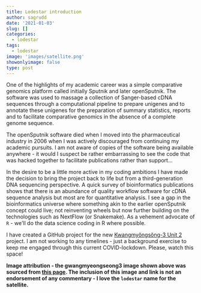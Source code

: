 ```yaml
---
title: Lodestar introduction
author: sagrudd
date: '2021-01-03'
slug: []
categories:
  - lodestar
tags:
  - lodestar
image: 'images/satellite.png'
showonlyimage: false
type: post
---
```


One of the highlights of my academic career was a simple comparative genomics platform called initially Sputnik and later openSputnik. The software was used to massage a collection of Sanger-based cDNA sequences through a computational pipeline to prepare unigenes and to annotate these unigenes for the preparation of summary statistics, reports and to facilitate comparative genomics in the absence of a complete genome sequence.

The openSputnik software died when I moved into the pharmaceutical industry in 2006 when I was actively discouraged from continuing my academic pursuits. I am not aware of copies of the software being available anywhere - it would I suspect be rather embarrassing to see the code that was hacked together to facilitate publications rather than support…

In the desire to be a little more active in my coding ambitions I have made the
decision to bring the project back to life but from a third-generation DNA
sequencing perspective. A quick survey of bioinformatics publications shows that
there is an abundance of quality workflow software for cDNA sequence analysis
but most are for quantitative analysis. I see a gap in the bioinformatics
universe where something akin to the earlier openSputnik concept could live;
not reinventing wheels but now further building on the technologies such as
NextFlow (or Snakemake). As a vehement advocate of `R` - we'll do the data
science coding in R where possible.  

I have created a GitHub project for the new 
[Kwangmyŏngsŏng-3 Unit 2](https://github.com/sagrudd/gwangmyeongseong3) project.
I am not working to any timelines - just a background exercise to keep me
engaged through this current COVID-lockdown. Please, watch this space!

**Image attribution - the gwangmyeongseong3 image shown above was sourced from
[this page](https://www.globalsecurity.org/wmd/world/dprk/td-2b-mod-4-4th-flighttest.htm).
The inclusion of this image and link is not an endorsement of any commentary -
I love the `lodestar` name for the satellite.**
